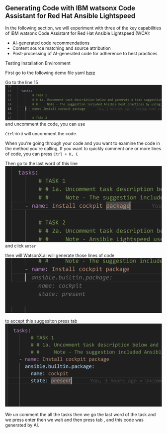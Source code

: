 ## Generating Code with IBM watsonx Code Assistant for Red Hat Ansible Lightspeed

In the following section, we will experiment with three of the key capabilities of IBM watsonx Code Assistant for Red Hat Ansible Lightspeed (WCA):

- AI-generated code recommendations
- Content source matching and source attribution
- Post-processing of AI-generated code for adherence to best practices



Testing Installation Environment

First go to the following demo file yaml [here](./playbooks/infra/install_cockpit/demo_install_cockpit.yml)

Go to the line 15
![](assets/2024-01-03-18-14-23.png)
and uncomment the code, you can use

`Ctrl+K+U` will uncomment the code.

When you're going through your code and you want to examine the code in the method you're calling,  If you want to quickly comment one or more lines of code, you can press `Ctrl + K, C`

Then go to the last word of this line
![](assets/2024-01-03-18-16-22.png)
and click `enter`

then will WatsonX.ai will generate those lines of code
![](assets/2024-01-03-18-18-16.png)

to accept this suggesiton press tab
![](assets/2024-01-03-18-21-27.png)


We un comment the all the tasks
then we go the last word of the task and we press enter
then we wait and then press tab , and this code was generated by AI.